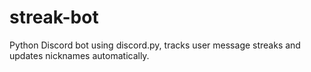 # streak-bot
Python Discord bot using discord.py, tracks user message streaks and updates nicknames automatically.
